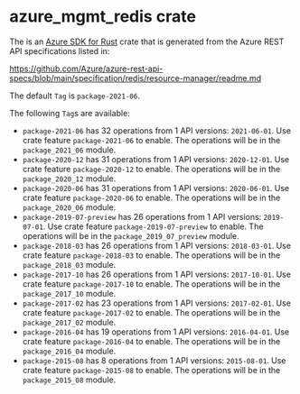 # azure_mgmt_redis crate

The is an [Azure SDK for Rust](https://github.com/Azure/azure-sdk-for-rust) crate that is generated from the Azure REST API specifications listed in:

https://github.com/Azure/azure-rest-api-specs/blob/main/specification/redis/resource-manager/readme.md

The default `Tag` is `package-2021-06`.

The following `Tag`s are available:

- `package-2021-06` has 32 operations from 1 API versions: `2021-06-01`. Use crate feature `package-2021-06` to enable. The operations will be in the `package_2021_06` module.
- `package-2020-12` has 31 operations from 1 API versions: `2020-12-01`. Use crate feature `package-2020-12` to enable. The operations will be in the `package_2020_12` module.
- `package-2020-06` has 31 operations from 1 API versions: `2020-06-01`. Use crate feature `package-2020-06` to enable. The operations will be in the `package_2020_06` module.
- `package-2019-07-preview` has 26 operations from 1 API versions: `2019-07-01`. Use crate feature `package-2019-07-preview` to enable. The operations will be in the `package_2019_07_preview` module.
- `package-2018-03` has 26 operations from 1 API versions: `2018-03-01`. Use crate feature `package-2018-03` to enable. The operations will be in the `package_2018_03` module.
- `package-2017-10` has 26 operations from 1 API versions: `2017-10-01`. Use crate feature `package-2017-10` to enable. The operations will be in the `package_2017_10` module.
- `package-2017-02` has 23 operations from 1 API versions: `2017-02-01`. Use crate feature `package-2017-02` to enable. The operations will be in the `package_2017_02` module.
- `package-2016-04` has 19 operations from 1 API versions: `2016-04-01`. Use crate feature `package-2016-04` to enable. The operations will be in the `package_2016_04` module.
- `package-2015-08` has 8 operations from 1 API versions: `2015-08-01`. Use crate feature `package-2015-08` to enable. The operations will be in the `package_2015_08` module.